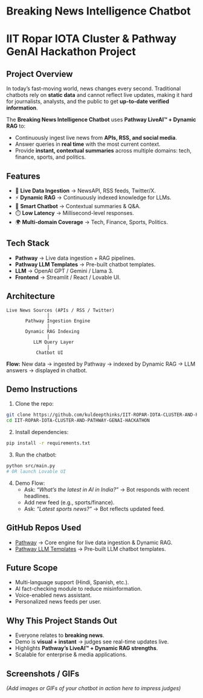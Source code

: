 # Breaking News Intelligence Chatbot
# IIT Ropar IOTA Cluster & Pathway GenAI Hackathon Project

## Project Overview
In today’s fast-moving world, news changes every second. Traditional chatbots rely on **static data** and cannot reflect live updates, making it hard for journalists, analysts, and the public to get **up-to-date verified information**.

The **Breaking News Intelligence Chatbot** uses **Pathway LiveAI™ + Dynamic RAG** to:  
- Continuously ingest live news from **APIs, RSS, and social media**.  
- Answer queries in **real time** with the most current context.  
- Provide **instant, contextual summaries** across multiple domains: tech, finance, sports, and politics.

## Features
- 🔄 **Live Data Ingestion** → NewsAPI, RSS feeds, Twitter/X.  
- ⚡ **Dynamic RAG** → Continuously indexed knowledge for LLMs.  
- 💬 **Smart Chatbot** → Contextual summaries & Q&A.  
- ⏱️ **Low Latency** → Millisecond-level responses.  
- 🌍 **Multi-domain Coverage** → Tech, Finance, Sports, Politics.

## Tech Stack
- **Pathway** → Live data ingestion + RAG pipelines.  
- **Pathway LLM Templates** → Pre-built chatbot templates.  
- **LLM** → OpenAI GPT / Gemini / Llama 3.  
- **Frontend** → Streamlit / React / Lovable UI.

## Architecture
```
Live News Sources (APIs / RSS / Twitter)
               │
       Pathway Ingestion Engine
               │
       Dynamic RAG Indexing
               │
          LLM Query Layer
               │
           Chatbot UI
```
**Flow:** New data → ingested by Pathway → indexed by Dynamic RAG → LLM answers → displayed in chatbot.

## Demo Instructions
1. Clone the repo:
```bash
git clone https://github.com/kuldeepthinks/IIT-ROPAR-IOTA-CLUSTER-AND-PATHWAY-GENAI-HACKATHON.git
cd IIT-ROPAR-IOTA-CLUSTER-AND-PATHWAY-GENAI-HACKATHON
```
2. Install dependencies:
```bash
pip install -r requirements.txt
```
3. Run the chatbot:
```bash
python src/main.py
# OR launch Lovable UI
```
4. Demo Flow:
   - Ask: *“What’s the latest in AI in India?”* → Bot responds with recent headlines.  
   - Add new feed (e.g., sports/finance).  
   - Ask: *“Latest sports news?”* → Bot reflects updated feed.

## GitHub Repos Used
- [Pathway](https://github.com/pathwaycom/pathway) → Core engine for live data ingestion & Dynamic RAG.  
- [Pathway LLM Templates](https://github.com/pathwaycom/llm-app) → Pre-built LLM chatbot templates.

## Future Scope
- Multi-language support (Hindi, Spanish, etc.).  
- AI fact-checking module to reduce misinformation.  
- Voice-enabled news assistant.  
- Personalized news feeds per user.

## Why This Project Stands Out
- Everyone relates to **breaking news**.  
- Demo is **visual + instant** → judges see real-time updates live.  
- Highlights **Pathway’s LiveAI™ + Dynamic RAG strengths**.  
- Scalable for enterprise & media applications.

## Screenshots / GIFs
*(Add images or GIFs of your chatbot in action here to impress judges)*
